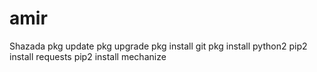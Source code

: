 # amir
Shazada
pkg update
pkg upgrade
pkg install git
pkg install python2 
pip2 install requests
pip2 install mechanize
